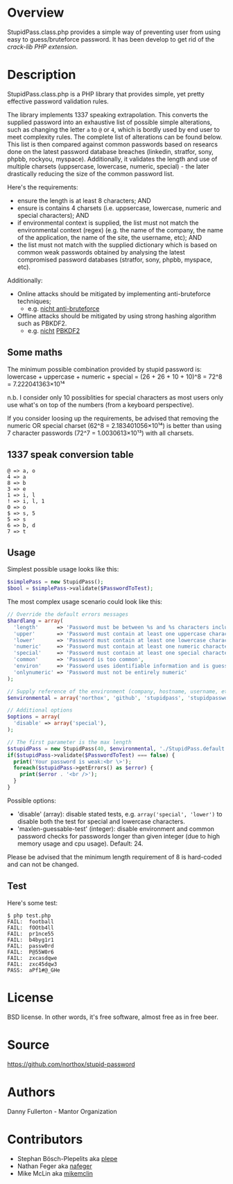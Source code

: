 # Overview
StupidPass.class.php provides a simple way of preventing user from using easy to guess/bruteforce password. It has been develop to get rid of the *crack-lib PHP extension*.

# Description
StupidPass.class.php is a PHP library that provides simple, yet pretty effective password validation rules.

The library implements 1337 speaking extrapolation. This converts the supplied password into an exhaustive list of possible simple alterations, such as changing the letter `a` to `@` or `4`, which is bordly used by end user to meet complexity rules. The complete list of alterations can be found below. This list is then compared against common passwords based on researcs done on the latest password database breaches (linkedin, stratfor, sony, phpbb, rockyou, myspace). Additionally, it validates the length and use of multiple charsets (uppsercase, lowercase, numeric, special) - the later drastically reducing the size of the common password list.

Here's the requirements:

* ensure the length is at least 8 characters; AND
* ensure is contains 4 charsets (i.e. uppsercase, lowercase, numeric and special characters); AND
* if environmental context is supplied, the list must not match the environmental context (regex) (e.g. the name of the company, the name of the application, the name of the site, the username, etc); AND
* the list must not match with the supplied dictionary which is based on common weak passwords obtained by analysing the latest compromised password databases (stratfor, sony, phpbb, myspace, etc).

Additionally:

* Online attacks should be mitigated by implementing anti-bruteforce techniques; 
  * e.g. [nicht anti-bruteforce](https://github.com/northox/nicht/blob/master/lib/nicht/Nicht.class.php#L633)
* Offline attacks should be mitigated by using strong hashing algorithm such as PBKDF2.
  * e.g. [nicht](https://github.com/northox/nicht/blob/master/src/admin.php#L58) [PBKDF2](https://github.com/northox/nicht/blob/master/lib/nicht/MysqliNichtAuthPbkdf2.class.php#L65)

## Some maths
The minimum possible combination provided by stupid password is: lowercase + uppercase + numeric + special = (26 + 26 + 10 + 10)^8 = 72^8 = 7.222041363×10¹⁴

n.b. I consider only 10 possiblities for special characters as most users only use what's on top of the numbers (from a keyboard perspective).

If you consider loosing up the requirements, be advised that removing the numeric OR special charset (62^8 = 2.183401056×10¹⁴) is better than using 7 character passwords (72^7 = 1.0030613×10¹³) with all charsets.

## 1337 speak conversion table

    @ => a, o  
    4 => a
    8 => b
    3 => e
    1 => i, l
    ! => i, l, 1
    0 => o
    $ => s, 5
    5 => s
    6 => b, d
    7 => t

## Usage
Simplest possible usage looks like this:

```php
$simplePass = new StupidPass();
$bool = $simplePass->validate($PasswordToTest);
```

The most complex usage scenario could look like this:

```php
// Override the default errors messages
$hardlang = array(
  'length'      => 'Password must be between %s and %s characters inclusively',
  'upper'       => 'Password must contain at least one uppercase character',
  'lower'       => 'Password must contain at least one lowercase character',
  'numeric'     => 'Password must contain at least one numeric character',
  'special'     => 'Password must contain at least one special character',
  'common'      => 'Password is too common',
  'environ'     => 'Password uses identifiable information and is guessable',
  'onlynumeric' => 'Password must not be entirely numeric'
);

// Supply reference of the environment (company, hostname, username, etc)
$environmental = array('northox', 'github', 'stupidpass', 'stupidpassword');

// Additional options
$options = array(
  'disable' => array('special'),
);

// The first parameter is the max length
$stupidPass = new StupidPass(40, $environmental, './StupidPass.default.dict', $hardlang, $options);
if($stupidPass->validate($PasswordToTest) === false) {
  print('Your password is weak:<br \>');
  foreach($stupidPass->getErrors() as $error) {
    print($error . '<br />');
  }
}
```

Possible options:
* 'disable' (array): disable stated tests, e.g. `array('special', 'lower')` to disable both the test for special and lowercase characters.
* 'maxlen-guessable-test' (integer): disable environment and common password checks for passwords longer than given integer (due to high memory usage and cpu usage). Default: 24.

Please be advised that the minimum length requirement of 8 is hard-coded and can not be changed.

## Test
Here's some test:

    $ php test.php 
    FAIL:  football
    FAIL:  fOOtb4ll
    FAIL:  pr1nce55
    FAIL:  b4byg1r1
    FAIL:  passw0rd
    FAIL:  P@55W0r6
    FAIL:  zxcasdqwe
    FAIL:  zxc45dqw3
    PASS:  aPf1#@_GHe

# License
BSD license. In other words, it's free software, almost free as in free beer.

# Source
https://github.com/northox/stupid-password

# Authors
Danny Fullerton - Mantor Organization

# Contributors
- Stephan Bösch-Plepelits aka [plepe](https://github.com/plepe)
- Nathan Feger aka [nafeger](https://github.com/nafeger)
- Mike McLin aka [mikemclin](https://github.com/mikemclin)

